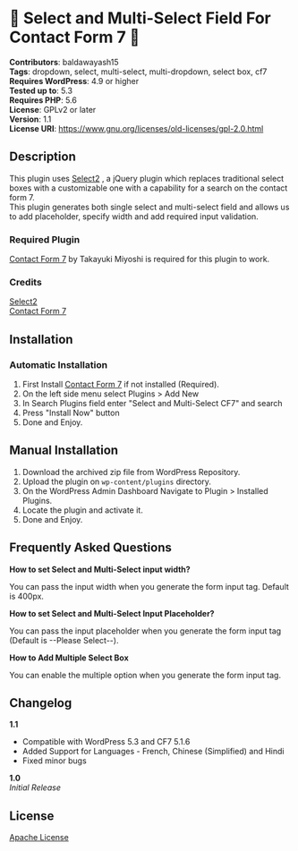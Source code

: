 # 🎉 Select and Multi-Select Field For Contact Form 7 🎉
**Contributors**: baldawayash15<br>
**Tags**: dropdown, select, multi-select, multi-dropdown, select box, cf7<br>
**Requires WordPress**: 4.9 or higher<br>
**Tested up to**: 5.3<br>
**Requires PHP**: 5.6<br>
**License**: GPLv2 or later<br>
**Version**: 1.1<br>
**License URI**: https://www.gnu.org/licenses/old-licenses/gpl-2.0.html<br>

## Description
This plugin uses [Select2](https://select2.org) , a jQuery plugin which replaces traditional select boxes with a customizable one with a capability for a search on the contact form 7. <br>
This plugin generates both single select and multi-select field and allows us to add placeholder, specify width and add required input validation.

### Required Plugin
[Contact Form 7](https://wordpress.org/plugins/contact-form-7/) by Takayuki Miyoshi is required for this plugin to work.

### Credits
[Select2](https://select2.org)<br>
[Contact Form 7](https://wordpress.org/plugins/contact-form-7/)

## Installation
### Automatic Installation
1. First Install [Contact Form 7](https://wordpress.org/plugins/contact-form-7/) if not installed (Required).
2. On the left side menu select Plugins > Add New
3. In Search Plugins field enter "Select and Multi-Select CF7" and search
4. Press "Install Now" button
5. Done and Enjoy.

## Manual Installation
1. Download the archived zip file from WordPress Repository.
2. Upload the plugin on `wp-content/plugins` directory.
3. On the WordPress Admin Dashboard Navigate to Plugin > Installed Plugins.
4. Locate the plugin and activate it.
5. Done and Enjoy.

## Frequently Asked Questions

**How to set Select and Multi-Select input width?**

You can pass the input width when you generate the form input tag. Default is 400px.

**How to set Select and Multi-Select Input Placeholder?**

You can pass the input placeholder when you generate the form input tag (Default is --Please Select--).

**How to Add Multiple Select Box**
 
You can enable the multiple option when you generate the form input tag.

## Changelog
**1.1**<br> 
- Compatible with WordPress 5.3 and CF7 5.1.6
- Added Support for Languages - French, Chinese (Simplified) and Hindi
- Fixed minor bugs
  
**1.0**<br>
*Initial Release*

## License
[Apache License](https://www.gnu.org/licenses/old-licenses/gpl-2.0.html)